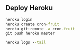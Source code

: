 ## Deploy Heroku
```cmd
heroku login
heroku create cron-fruit
heroku git:remote -a cron-fruit
git push heroku master

heroku logs --tail
```